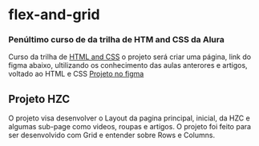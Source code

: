 # flex-and-grid

### Penúltimo curso de da trilha de HTM and CSS da Alura

 Curso da trilha de [HTML and CSS](https://www.alura.com.br/cursos-online-front-end/html-css)
o projeto será criar uma página, link do figma abaixo, ultilizando os conhecimento das aulas anterores e artigos, voltado ao HTML e CSS
[Projeto no figma](https://www.figma.com/file/ibWktwVpnog76rMYOdVhks/Dispondo-elementos-com-flexbox-e-grid?node-id=54%3A2358)

## Projeto HZC  

O projeto visa desenvolver o Layout da pagina principal, inicial, da HZC e algumas sub-page como videos, roupas e artigos. O projeto foi feito para ser desenvolvido com Grid e entender sobre Rows e Columns.
